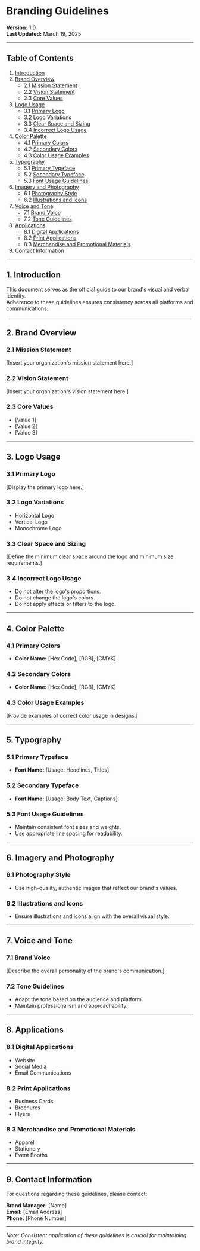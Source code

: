 # Branding Guidelines

**Version:** 1.0  
**Last Updated:** March 19, 2025  

---

## **Table of Contents**
1. [Introduction](#introduction)
2. [Brand Overview](#brand-overview)
   - 2.1 [Mission Statement](#mission-statement)
   - 2.2 [Vision Statement](#vision-statement)
   - 2.3 [Core Values](#core-values)
3. [Logo Usage](#logo-usage)
   - 3.1 [Primary Logo](#primary-logo)
   - 3.2 [Logo Variations](#logo-variations)
   - 3.3 [Clear Space and Sizing](#clear-space-and-sizing)
   - 3.4 [Incorrect Logo Usage](#incorrect-logo-usage)
4. [Color Palette](#color-palette)
   - 4.1 [Primary Colors](#primary-colors)
   - 4.2 [Secondary Colors](#secondary-colors)
   - 4.3 [Color Usage Examples](#color-usage-examples)
5. [Typography](#typography)
   - 5.1 [Primary Typeface](#primary-typeface)
   - 5.2 [Secondary Typeface](#secondary-typeface)
   - 5.3 [Font Usage Guidelines](#font-usage-guidelines)
6. [Imagery and Photography](#imagery-and-photography)
   - 6.1 [Photography Style](#photography-style)
   - 6.2 [Illustrations and Icons](#illustrations-and-icons)
7. [Voice and Tone](#voice-and-tone)
   - 7.1 [Brand Voice](#brand-voice)
   - 7.2 [Tone Guidelines](#tone-guidelines)
8. [Applications](#applications)
   - 8.1 [Digital Applications](#digital-applications)
   - 8.2 [Print Applications](#print-applications)
   - 8.3 [Merchandise and Promotional Materials](#merchandise-and-promotional-materials)
9. [Contact Information](#contact-information)

---

## **1. Introduction**

This document serves as the official guide to our brand's visual and verbal identity.  
Adherence to these guidelines ensures consistency across all platforms and communications.

---

## **2. Brand Overview**

### **2.1 Mission Statement**

[Insert your organization's mission statement here.]

### **2.2 Vision Statement**

[Insert your organization's vision statement here.]

### **2.3 Core Values**

- [Value 1]  
- [Value 2]  
- [Value 3]  

---

## **3. Logo Usage**

### **3.1 Primary Logo**

[Display the primary logo here.]

### **3.2 Logo Variations**

- Horizontal Logo  
- Vertical Logo  
- Monochrome Logo  

### **3.3 Clear Space and Sizing**

[Define the minimum clear space around the logo and minimum size requirements.]

### **3.4 Incorrect Logo Usage**

- Do not alter the logo's proportions.  
- Do not change the logo's colors.  
- Do not apply effects or filters to the logo.  

---

## **4. Color Palette**

### **4.1 Primary Colors**

- **Color Name:** [Hex Code], [RGB], [CMYK]  

### **4.2 Secondary Colors**

- **Color Name:** [Hex Code], [RGB], [CMYK]  

### **4.3 Color Usage Examples**

[Provide examples of correct color usage in designs.]

---

## **5. Typography**

### **5.1 Primary Typeface**

- **Font Name:** [Usage: Headlines, Titles]  

### **5.2 Secondary Typeface**

- **Font Name:** [Usage: Body Text, Captions]  

### **5.3 Font Usage Guidelines**

- Maintain consistent font sizes and weights.  
- Use appropriate line spacing for readability.  

---

## **6. Imagery and Photography**

### **6.1 Photography Style**

- Use high-quality, authentic images that reflect our brand's values.  

### **6.2 Illustrations and Icons**

- Ensure illustrations and icons align with the overall visual style.  

---

## **7. Voice and Tone**

### **7.1 Brand Voice**

[Describe the overall personality of the brand's communication.]

### **7.2 Tone Guidelines**

- Adapt the tone based on the audience and platform.  
- Maintain professionalism and approachability.  

---

## **8. Applications**

### **8.1 Digital Applications**

- Website  
- Social Media  
- Email Communications  

### **8.2 Print Applications**

- Business Cards  
- Brochures  
- Flyers  

### **8.3 Merchandise and Promotional Materials**

- Apparel  
- Stationery  
- Event Booths  

---

## **9. Contact Information**

For questions regarding these guidelines, please contact:

**Brand Manager:** [Name]  
**Email:** [Email Address]  
**Phone:** [Phone Number]  

---

*Note: Consistent application of these guidelines is crucial for maintaining brand integrity.*  
